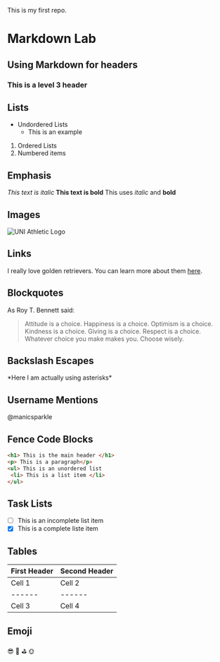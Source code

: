 This is my first repo.

# Markdown Lab
## Using Markdown for headers
### This is a level 3 header

## Lists
* Undordered Lists
  * This is an example
  
1. Ordered Lists
2. Numbered items

## Emphasis
*This text is italic*
**This text is bold**
This uses *italic* and **bold**

## Images
![UNI Athletic Logo](https://en.wikipedia.org/wiki/Northern_Iowa_Panthers#/media/File:Northern_Iowa_Panters_logo.svg)

## Links
I really love golden retrievers. You can learn more about them [here](https://www.akc.org/dog-breeds/golden-retriever/).

## Blockquotes
As Roy T. Bennett said:

> Attitude is a choice. Happiness is a choice. Optimism is a choice. 
> Kindness is a choice. Giving is a choice. Respect is a choice. 
> Whatever choice you make makes you. Choose wisely.

## Backslash Escapes
\*Here I am actually using asterisks\*

## Username Mentions
@manicsparkle

## Fence Code Blocks
```html
<h1> This is the main header </h1>
<p> This is a paragraph</p>
<ul> This is an unordered list
 <li> This is a list item </li>
</ul>
```

## Task Lists
- [ ] This is an incomplete list item
- [x] This is a complete liste item

## Tables
First Header | Second Header
------------ | -------------
Cell 1 | Cell 2
------ | ------
Cell 3 | Cell 4

## Emoji
:sunglasses: :metal: :golf: :sun_with_face:
